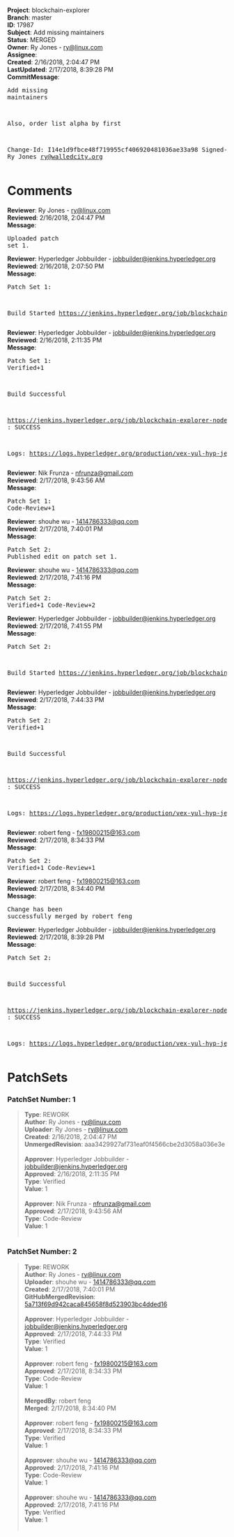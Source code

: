 <strong>Project</strong>: blockchain-explorer<br><strong>Branch</strong>: master<br><strong>ID</strong>: 17987<br><strong>Subject</strong>: Add missing maintainers<br><strong>Status</strong>: MERGED<br><strong>Owner</strong>: Ry Jones - ry@linux.com<br><strong>Assignee</strong>:<br><strong>Created</strong>: 2/16/2018, 2:04:47 PM<br><strong>LastUpdated</strong>: 2/17/2018, 8:39:28 PM<br><strong>CommitMessage</strong>:<br><pre>Add missing maintainers

Also, order list alpha by first

Change-Id: I14e1d9fbce48f719955cf406920481036ae33a98
Signed-off-by: Ry Jones <ry@walledcity.org>
</pre><h1>Comments</h1><strong>Reviewer</strong>: Ry Jones - ry@linux.com<br><strong>Reviewed</strong>: 2/16/2018, 2:04:47 PM<br><strong>Message</strong>: <pre>Uploaded patch set 1.</pre><strong>Reviewer</strong>: Hyperledger Jobbuilder - jobbuilder@jenkins.hyperledger.org<br><strong>Reviewed</strong>: 2/16/2018, 2:07:50 PM<br><strong>Message</strong>: <pre>Patch Set 1:

Build Started https://jenkins.hyperledger.org/job/blockchain-explorer-node6-verify-x86_64/25/</pre><strong>Reviewer</strong>: Hyperledger Jobbuilder - jobbuilder@jenkins.hyperledger.org<br><strong>Reviewed</strong>: 2/16/2018, 2:11:35 PM<br><strong>Message</strong>: <pre>Patch Set 1: Verified+1

Build Successful 

https://jenkins.hyperledger.org/job/blockchain-explorer-node6-verify-x86_64/25/ : SUCCESS

Logs: https://logs.hyperledger.org/production/vex-yul-hyp-jenkins-3/blockchain-explorer-node6-verify-x86_64/25</pre><strong>Reviewer</strong>: Nik Frunza - nfrunza@gmail.com<br><strong>Reviewed</strong>: 2/17/2018, 9:43:56 AM<br><strong>Message</strong>: <pre>Patch Set 1: Code-Review+1</pre><strong>Reviewer</strong>: shouhe wu - 1414786333@qq.com<br><strong>Reviewed</strong>: 2/17/2018, 7:40:01 PM<br><strong>Message</strong>: <pre>Patch Set 2: Published edit on patch set 1.</pre><strong>Reviewer</strong>: shouhe wu - 1414786333@qq.com<br><strong>Reviewed</strong>: 2/17/2018, 7:41:16 PM<br><strong>Message</strong>: <pre>Patch Set 2: Verified+1 Code-Review+2</pre><strong>Reviewer</strong>: Hyperledger Jobbuilder - jobbuilder@jenkins.hyperledger.org<br><strong>Reviewed</strong>: 2/17/2018, 7:41:55 PM<br><strong>Message</strong>: <pre>Patch Set 2:

Build Started https://jenkins.hyperledger.org/job/blockchain-explorer-node6-verify-x86_64/27/</pre><strong>Reviewer</strong>: Hyperledger Jobbuilder - jobbuilder@jenkins.hyperledger.org<br><strong>Reviewed</strong>: 2/17/2018, 7:44:33 PM<br><strong>Message</strong>: <pre>Patch Set 2: Verified+1

Build Successful 

https://jenkins.hyperledger.org/job/blockchain-explorer-node6-verify-x86_64/27/ : SUCCESS

Logs: https://logs.hyperledger.org/production/vex-yul-hyp-jenkins-3/blockchain-explorer-node6-verify-x86_64/27</pre><strong>Reviewer</strong>: robert feng - fx19800215@163.com<br><strong>Reviewed</strong>: 2/17/2018, 8:34:33 PM<br><strong>Message</strong>: <pre>Patch Set 2: Verified+1 Code-Review+1</pre><strong>Reviewer</strong>: robert feng - fx19800215@163.com<br><strong>Reviewed</strong>: 2/17/2018, 8:34:40 PM<br><strong>Message</strong>: <pre>Change has been successfully merged by robert feng</pre><strong>Reviewer</strong>: Hyperledger Jobbuilder - jobbuilder@jenkins.hyperledger.org<br><strong>Reviewed</strong>: 2/17/2018, 8:39:28 PM<br><strong>Message</strong>: <pre>Patch Set 2:

Build Successful 

https://jenkins.hyperledger.org/job/blockchain-explorer-node6-merge-x86_64/10/ : SUCCESS

Logs: https://logs.hyperledger.org/production/vex-yul-hyp-jenkins-3/blockchain-explorer-node6-merge-x86_64/10</pre><h1>PatchSets</h1><h3>PatchSet Number: 1</h3><blockquote><strong>Type</strong>: REWORK<br><strong>Author</strong>: Ry Jones - ry@linux.com<br><strong>Uploader</strong>: Ry Jones - ry@linux.com<br><strong>Created</strong>: 2/16/2018, 2:04:47 PM<br><strong>UnmergedRevision</strong>: aaa3429927af731eaf0f4566cbe2d3058a036e3e<br><br><strong>Approver</strong>: Hyperledger Jobbuilder - jobbuilder@jenkins.hyperledger.org<br><strong>Approved</strong>: 2/16/2018, 2:11:35 PM<br><strong>Type</strong>: Verified<br><strong>Value</strong>: 1<br><br><strong>Approver</strong>: Nik Frunza - nfrunza@gmail.com<br><strong>Approved</strong>: 2/17/2018, 9:43:56 AM<br><strong>Type</strong>: Code-Review<br><strong>Value</strong>: 1<br><br></blockquote><h3>PatchSet Number: 2</h3><blockquote><strong>Type</strong>: REWORK<br><strong>Author</strong>: Ry Jones - ry@linux.com<br><strong>Uploader</strong>: shouhe wu - 1414786333@qq.com<br><strong>Created</strong>: 2/17/2018, 7:40:01 PM<br><strong>GitHubMergedRevision</strong>: [5a713f69d942caca845658f8d523903bc4dded16](https://github.com/hyperledger/blockchain-explorer/commit/5a713f69d942caca845658f8d523903bc4dded16)<br><br><strong>Approver</strong>: Hyperledger Jobbuilder - jobbuilder@jenkins.hyperledger.org<br><strong>Approved</strong>: 2/17/2018, 7:44:33 PM<br><strong>Type</strong>: Verified<br><strong>Value</strong>: 1<br><br><strong>Approver</strong>: robert feng - fx19800215@163.com<br><strong>Approved</strong>: 2/17/2018, 8:34:33 PM<br><strong>Type</strong>: Code-Review<br><strong>Value</strong>: 1<br><br><strong>MergedBy</strong>: robert feng<br><strong>Merged</strong>: 2/17/2018, 8:34:40 PM<br><br><strong>Approver</strong>: robert feng - fx19800215@163.com<br><strong>Approved</strong>: 2/17/2018, 8:34:33 PM<br><strong>Type</strong>: Verified<br><strong>Value</strong>: 1<br><br><strong>Approver</strong>: shouhe wu - 1414786333@qq.com<br><strong>Approved</strong>: 2/17/2018, 7:41:16 PM<br><strong>Type</strong>: Code-Review<br><strong>Value</strong>: 1<br><br><strong>Approver</strong>: shouhe wu - 1414786333@qq.com<br><strong>Approved</strong>: 2/17/2018, 7:41:16 PM<br><strong>Type</strong>: Verified<br><strong>Value</strong>: 1<br><br></blockquote>